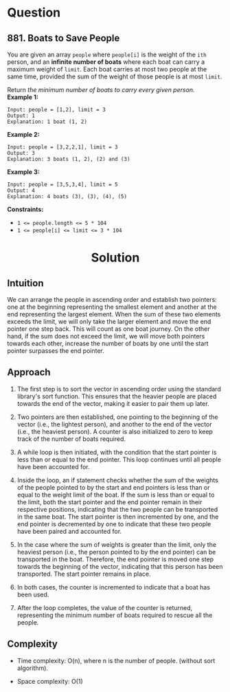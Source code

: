 # Question

## 881. Boats to Save People

You are given an array `people` where `people[i]` is the weight of the `ith` person, and an **infinite number of boats** where each boat can carry a maximum weight of `limit`. Each boat carries at most two people at the same time, provided the sum of the weight of those people is at most `limit`.

Return *the minimum number of boats to carry every given person.*<br/>
**Example 1:**<br/>
```
Input: people = [1,2], limit = 3
Output: 1
Explanation: 1 boat (1, 2)
```
**Example 2:**<br/>
```
Input: people = [3,2,2,1], limit = 3
Output: 3
Explanation: 3 boats (1, 2), (2) and (3)
```
**Example 3:**<br/>
```
Input: people = [3,5,3,4], limit = 5
Output: 4
Explanation: 4 boats (3), (3), (4), (5)
```

**Constraints:**
- `1 <= people.length <= 5 * 104`
- `1 <= people[i] <= limit <= 3 * 104`

<h1 align="center">Solution</h1>

## Intuition
We can arrange the people in ascending order and establish two pointers: one at the beginning representing the smallest element and another at the end representing the largest element. When the sum of these two elements exceeds the limit, we will only take the larger element and move the end pointer one step back. This will count as one boat journey. On the other hand, if the sum does not exceed the limit, we will move both pointers towards each other, increase the number of boats by one until the start pointer surpasses the end pointer.

## Approach
1. The first step is to sort the vector in ascending order using the standard library's sort function. This ensures that the heavier people are placed towards the end of the vector, making it easier to pair them up later.

2. Two pointers are then established, one pointing to the beginning of the vector (i.e., the lightest person), and another to the end of the vector (i.e., the heaviest person). A counter is also initialized to zero to keep track of the number of boats required.

3. A while loop is then initiated, with the condition that the start pointer is less than or equal to the end pointer. This loop continues until all people have been accounted for.

4. Inside the loop, an if statement checks whether the sum of the weights of the people pointed to by the start and end pointers is less than or equal to the weight limit of the boat. If the sum is less than or equal to the limit, both the start pointer and the end pointer remain in their respective positions, indicating that the two people can be transported in the same boat. The start pointer is then incremented by one, and the end pointer is decremented by one to indicate that these two people have been paired and accounted for.

5. In the case where the sum of weights is greater than the limit, only the heaviest person (i.e., the person pointed to by the end pointer) can be transported in the boat. Therefore, the end pointer is moved one step towards the beginning of the vector, indicating that this person has been transported. The start pointer remains in place.

6. In both cases, the counter is incremented to indicate that a boat has been used.

7. After the loop completes, the value of the counter is returned, representing the minimum number of boats required to rescue all the people.

## Complexity
- Time complexity: O(n), where n is the number of people. (without sort algorithm).

- Space complexity: O(1)

